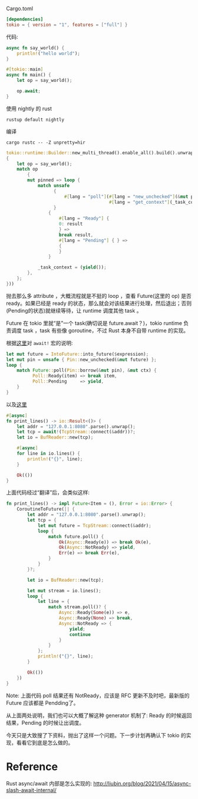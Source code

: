 

Cargo.toml

```toml
[dependencies]
tokio = { version = "1", features = ["full"] }
```

代码:

```rust
async fn say_world() {
    println!("hello world");
}

#[tokio::main]
async fn main() {
    let op = say_world();

    op.await;
}
```


使用 nightly 的 rust

```
rustup default nightly
```

编译

```
cargo rustc -- -Z unpretty=hir
```

```rust
tokio::runtime::Builder::new_multi_thread().enable_all().build().unwrap().block_on(#[lang = "from_generator"](|mut _task_context|
{
    let op = say_world();
    match op
        {
        mut pinned => loop {
            match unsafe
                  {
                      #[lang = "poll"](#[lang = "new_unchecked"](&mut pinned),
                                       #[lang = "get_context"](_task_context))
                  }
                {
                    #[lang = "Ready"] {
                    0: result
                    } =>
                    break result,
                    #[lang = "Pending"] { } =>
                    {
                    }
                }

            _task_context = (yield());
        },
    };
}))
```

抛去那么多 attribute ，大概流程就是不挺的 loop ，查看 Future(这里的 op) 是否 ready。如果已经是 ready 的状态，那么就会对该结果进行处理，然后退出；否则(Pending的状态)就继续等待，让 runtime 调度其他 task 。

Future 在 tokio 里就“是”一个 task(确切说是 future.await？)，tokio runtime 负责调度 task ，task 有些像 goroutine，不过 Rust 本身不自带 runtime 的实现。

根据[这里](https://rust-lang.github.io/rfcs/2394-async_await.html#the-expansion-of-await)对 `await!` 宏的说明: 

```rust
let mut future = IntoFuture::into_future($expression);
let mut pin = unsafe { Pin::new_unchecked(&mut future) };
loop {
    match Future::poll(Pin::borrow(&mut pin), &mut ctx) {
          Poll::Ready(item) => break item,
          Poll::Pending     => yield,
    }
}
```

以及[这里](https://rust-lang.github.io/rfcs/2033-experimental-coroutines.html)

```rust
#[async]
fn print_lines() -> io::Result<()> {
    let addr = "127.0.0.1:8080".parse().unwrap();
    let tcp = await!(TcpStream::connect(&addr))?;
    let io = BufReader::new(tcp);

    #[async]
    for line in io.lines() {
        println!("{}", line);
    }

    Ok(())
}
```

上面代码经过“翻译”后，会类似这样: 

```rust
fn print_lines() -> impl Future<Item = (), Error = io::Error> {
    CoroutineToFuture(|| {
        let addr = "127.0.0.1:8080".parse().unwrap();
        let tcp = {
            let mut future = TcpStream::connect(&addr);
            loop {
                match future.poll() {
                    Ok(Async::Ready(e)) => break Ok(e),
                    Ok(Async::NotReady) => yield,
                    Err(e) => break Err(e),
                }
            }
        }?;

        let io = BufReader::new(tcp);

        let mut stream = io.lines();
        loop {
            let line = {
                match stream.poll()? {
                    Async::Ready(Some(e)) => e,
                    Async::Ready(None) => break,
                    Async::NotReady => {
                        yield;
                        continue
                    }
                }
            };
            println!("{}", line);
        }

        Ok(())
    })
}
```

Note: 上面代码 poll 结果还有 NotReady，应该是 RFC 更新不及时吧，最新版的 Future 应该都是 Pendding了。

从上面两处说明，我们也可以大概了解这种 generator 机制了: Ready 的时候返回结果，Pending 的时候让出调度。

今天只是大致搜了下资料，抛出了这样一个问题。下一步计划再确认下 tokio 的实现，看看它到底是怎么做的。

# Reference

Rust async/await 内部是怎么实现的: http://liubin.org/blog/2021/04/15/async-slash-await-internal/